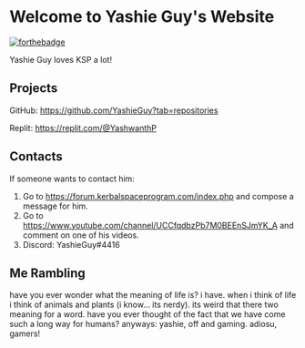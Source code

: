 # Welcome to Yashie Guy's Website
[![forthebadge](https://forthebadge.com/images/badges/made-with-markdown.svg)](https://forthebadge.com)

Yashie Guy loves KSP a lot!

## Projects
GitHub:
https://github.com/YashieGuy?tab=repositories

Replit:
https://replit.com/@YashwanthP

## Contacts
If someone wants to contact him:

1. Go to https://forum.kerbalspaceprogram.com/index.php and compose a message for him.
2. Go to https://www.youtube.com/channel/UCCfqdbzPb7M0BEEnSJmYK_A and comment on one of his videos.
3. Discord: YashieGuy#4416

## Me Rambling

have you ever wonder what the meaning of life is? i have. when i think of life i think of animals and plants (i know... its nerdy). its weird that there two meaning for a word. have you ever thought of the fact that we have come such a long way for humans? anyways: yashie, off and gaming. adiosu, gamers!
                                                                                                                                                                     
